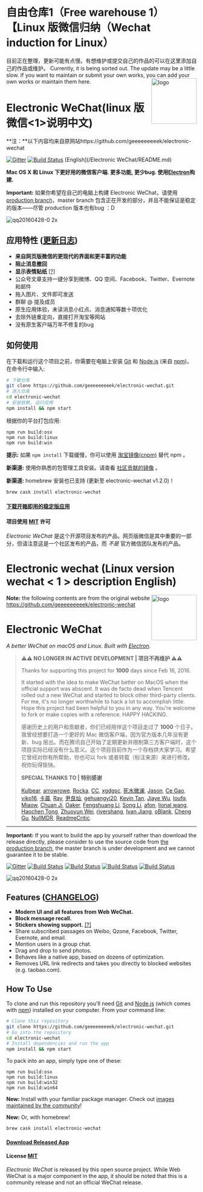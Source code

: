# 自由仓库1（Free warehouse 1）【Linux 版微信归纳（Wechat induction for Linux）
目前正在整理，更新可能有点慢。有想维护或提交自己的作品的可以在这里添加自己的作品或维护。
Currently, it is being sorted out. The update may be a little slow. If you want to maintain or submit your own works, you can add your own works or maintain them here.
<img src="assets/icon.png" alt="logo" height="120" align="right" />

# Electronic WeChat(linux 版微信<1>说明中文)
**注：**以下内容均来自原网站https://github.com/geeeeeeeeek/electronic-wechat

[![Gitter](https://badges.gitter.im/geeeeeeeeek/electronic-wechat.svg)](https://gitter.im/geeeeeeeeek/electronic-wechat?utm_source=badge&utm_medium=badge&utm_campaign=pr-badge&utm_content=body_badge)  [![Build Status](https://travis-ci.org/geeeeeeeeek/electronic-wechat.svg?branch=master)](https://travis-ci.org/geeeeeeeeek/electronic-wechat)  [English](/Electronic WeChat/README.md)

**Mac OS X 和 Linux 下更好用的微信客户端. 更多功能, 更少bug. 使用[Electron](https://github.com/atom/electron)构建.** 

**Important:** 如果你希望在自己的电脑上构建 Electronic WeChat，请使用 [production branch](https://github.com/geeeeeeeeek/electronic-wechat/tree/production)，master branch 包含正在开发的部分，并且不能保证是稳定的版本——尽管 production 版本也有bug ：D 

![qq20160428-0 2x](https://cloud.githubusercontent.com/assets/7262715/14876747/ff691ade-0d49-11e6-8435-cb1fac91b3c2.png)

## 应用特性 ([更新日志](CHANGELOG.md))

-  **来自网页版微信的更现代的界面和更丰富的功能**
-  **阻止消息撤回**
-  **显示表情贴纸** [[?]](https://github.com/geeeeeeeeek/electronic-wechat/issues/2)
-  公众号文章支持一键分享到微博、QQ 空间、Facebook、Twitter、Evernote 和邮件
-  拖入图片、文件即可发送
-  群聊 @ 提及成员
-  原生应用体验，未读消息小红点、消息通知等数十项优化
-  去除外链重定向，直接打开淘宝等网站
-  没有原生客户端万年不修复的bug

## 如何使用

在下载和运行这个项目之前，你需要在电脑上安装 [Git](https://git-scm.com) 和 [Node.js](https://nodejs.org/en/download/) (来自 [npm](https://www.npmjs.com/))。在命令行中输入:

``` bash
# 下载仓库
git clone https://github.com/geeeeeeeeek/electronic-wechat.git
# 进入仓库
cd electronic-wechat
# 安装依赖, 运行应用
npm install && npm start
```

根据你的平台打包应用:

``` shell
npm run build:osx
npm run build:linux
npm run build:win
```

**提示:** 如果 `npm install` 下载缓慢，你可以使用 [淘宝镜像(cnpm)](http://npm.taobao.org/) 替代 npm 。

**新渠道:** 使用你熟悉的包管理工具安装。请查看 [社区贡献的镜像](https://github.com/geeeeeeeeek/electronic-wechat/wiki/System-Support-Matrix#%E7%A4%BE%E5%8C%BA%E8%B4%A1%E7%8C%AE%E7%9A%84%E5%AE%89%E8%A3%85%E5%8C%85) 。

**新渠道:** homebrew 安装也已支持 (更新至 electronic-wechat v1.2.0)！

```bash
brew cask install electronic-wechat
```

#### [下载开箱即用的稳定版应用](https://github.com/geeeeeeeeek/electronic-wechat/releases)

#### 项目使用 [MIT](LICENSE.md) 许可

*Electronic WeChat* 是这个开源项目发布的产品。网页版微信是其中重要的一部分，但请注意这是一个社区发布的产品，而 *不是* 官方微信团队发布的产品。


# Electronic wechat (Linux version wechat < 1 > description English)
<img src="assets/icon.png" alt="logo" height="120" align="right" />

**Note:** the following contents are from the original website https://github.com/geeeeeeeeek/electronic-wechat

# Electronic WeChat

*A better WeChat on macOS and Linux. Built with [Electron](https://github.com/atom/electron).*

> **⚠️⚠️ NO LONGER IN ACTIVE DEVELOPMENT | 项目不再维护 ⚠️⚠️** 
> 
> Thanks for supporting this project for **1000** days since Feb 16, 2016. 
> 
> It started with the idea to make WeChat better on MacOS when the official support was abscent. It was de facto dead when Tencent rolled out a new WeChat and started to block other third-party clients. For me, it's no longer worthwhile to hack a lot to accomplish little. Hope this project had been helpful to you in any way. You're welcome to fork or make copies with a reference. HAPPY HACKING.
>
> 感谢历史上的用户和贡献者，你们已经陪伴这个项目走过了 **1000** 个日子。我曾经想要打造一个更好的 Mac 微信客户端，因为官方版本几年没有更新、bug 层出。而在腾讯自己开始了定期更新并限制第三方客户端时，这个项目实际已经没有什么意义。这个项目目前作为一个存档供大家学习。希望它曾经对你有所帮助，你也可以 fork 或者转载（标注来源）来进行修改。祝你玩得愉快。
>
> **SPECIAL THANKS TO | 特别感谢**
> 
> [Kulbear](https://github.com/Kulbear), 
> [arrowrowe](https://github.com/arrowrowe), 
> [Rocka](https://github.com/rocka), 
> [CC](https://github.com/iamcc), 
> [xgdgsc](https://github.com/xgdgsc), 
> [死水微澜](https://github.com/ripples-alive), 
> [Jason](https://github.com/gzzhanghao), 
> [Ce Gao](https://github.com/gaocegege), 
> [viko16](https://github.com/viko16), 
> [卡晨](https://github.com/awmleer), 
> [Ray](https://github.com/ray26), 
> [尹良灿](https://github.com/wenLiangcan), 
> [gehuangyi20](https://github.com/gehuangyi20), 
> [Kevin Tan](https://github.com/stkevintan), 
> [Jiaye Wu](https://github.com/wujysh), 
> [loufq](https://github.com/loufq), 
> [Miaow](https://github.com/miaowing), 
> [Chuan Ji](https://github.com/jichu4n), 
> [Oaker](https://github.com/cyio), 
> [Fengshuang Li](https://github.com/lfs1102), 
> [Song Li](https://github.com/boltomli), 
> [afon](https://github.com/samurai00), 
> [lional wang](https://github.com/3dseals), 
> [Haochen Tong](https://github.com/hexchain), 
> [Zhuoyun Wei](https://github.com/wzyboy), 
> [rivershang](https://github.com/rivershang), 
> [Ivan Jiang](https://github.com/iplus26), 
> [oBlank](https://github.com/oblank), 
> [Cheng Gu](https://github.com/gucheen), 
> [NullMDR](https://github.com/NullMDR), 
> [ReadmeCritic](https://github.com/ReadmeCritic).
---

**Important:** If you want to build the app by yourself rather than download the release directly, please consider to use the source code from [the production branch](https://github.com/geeeeeeeeek/electronic-wechat/tree/production), the master branch is under development and we cannot guarantee it to be stable.

[![Gitter](https://badges.gitter.im/geeeeeeeeek/electronic-wechat.svg)](https://gitter.im/geeeeeeeeek/electronic-wechat?utm_source=badge&utm_medium=badge&utm_campaign=pr-badge&utm_content=body_badge)
[![Build Status](https://travis-ci.org/geeeeeeeeek/electronic-wechat.svg?branch=master)](https://travis-ci.org/geeeeeeeeek/electronic-wechat)
[![Build Status](https://img.shields.io/github/stars/geeeeeeeeek/electronic-wechat.svg)](https://github.com/geeeeeeeeek/electronic-wechat)
[![Build Status](https://img.shields.io/github/forks/geeeeeeeeek/electronic-wechat.svg)](https://github.com/geeeeeeeeek/electronic-wechat)
[![Build Status](https://img.shields.io/badge/README-切换语言-yellow.svg)](README_zh.md)

![qq20160428-0 2x](https://cloud.githubusercontent.com/assets/7262715/14876747/ff691ade-0d49-11e6-8435-cb1fac91b3c2.png)

## Features ([CHANGELOG](CHANGELOG.md))

- **Modern UI and all features from Web WeChat.**
- **Block message recall.**
- **Stickers showing support.** [[?]](https://github.com/geeeeeeeeek/electronic-wechat/issues/2)
- Share subscribed passages on Weibo, Qzone, Facebook, Twitter, Evernote, and email.
- Mention users in a group chat.
- Drag and drop to send photos.
- Behaves like a native app, based on dozens of optimization.
- Removes URL link redirects and takes you directly to blocked websites (e.g. taobao.com).

## How To Use

To clone and run this repository you'll need [Git](https://git-scm.com) and [Node.js](https://nodejs.org/en/download/) (which comes with [npm](https://www.npmjs.com/)) installed on your computer. From your command line:

``` bash
# Clone this repository
git clone https://github.com/geeeeeeeeek/electronic-wechat.git
# Go into the repository
cd electronic-wechat
# Install dependencies and run the app
npm install && npm start
```

To pack into an app, simply type one of these:

``` shell
npm run build:osx
npm run build:linux
npm run build:win32
npm run build:win64
```

**New:** Install with your familiar package manager. Check out [images maintained by the community](https://github.com/geeeeeeeeek/electronic-wechat/wiki/System-Support-Matrix#%E7%A4%BE%E5%8C%BA%E8%B4%A1%E7%8C%AE%E7%9A%84%E5%AE%89%E8%A3%85%E5%8C%85)!

**New:** Or, with homebrew!

```bash
brew cask install electronic-wechat
```

#### [Download Released App](https://github.com/geeeeeeeeek/electronic-wechat/releases)

#### License [MIT](LICENSE.md)

*Electronic WeChat* is released by this open source project. While Web WeChat is a major component  in the app, it should be noted that this is a community release and not an official WeChat release.

